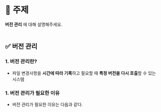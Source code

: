# 📝 주제
**버전 관리** 에 대해 설명해주세요.
<br></br>
## ✅ 버전 관리
### 1. 버전 관리란?
- 파일 변경사항을 **시간에 따라 기록**하고 필요할 때 **특정 버전을 다시 호출**할 수 있는 시스템

### 1. 버전 관리가 필요한 이유
- 버전 관리가 필요한 이유는 다음과 같다.
